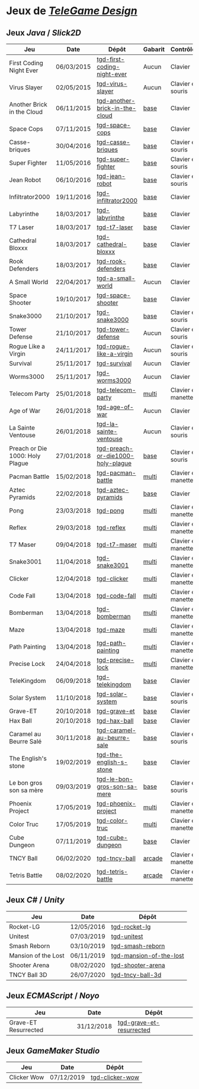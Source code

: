 # Jeux de [*TeleGame Design*](https://telegd.github.io/)

## Jeux *Java* / *Slick2D*

| Jeu | Date | Dépôt | Gabarit | Contrôles |
| - | - | - | - | - |
| First Coding Night Ever | 06/03/2015 | [tgd-first-coding-night-ever][first-coding-night-ever] | Aucun | Clavier |
| Virus Slayer | 02/05/2015 | [tgd-virus-slayer][virus-slayer] | Aucun | Clavier et souris |
| Another Brick in the Cloud | 06/11/2015 | [tgd-another-brick-in-the-cloud][another-brick-in-the-cloud] | [base][base] | Clavier |
| Space Cops | 07/11/2015 | [tgd-space-cops][space-cops] | [base][base] | Clavier |
| Casse-briques | 30/04/2016 | [tgd-casse-briques][casse-briques] | [base][base] | Clavier et souris |
| Super Fighter | 11/05/2016 | [tgd-super-fighter][super-fighter] | [base][base] | Clavier et souris |
| Jean Robot | 06/10/2016 | [tgd-jean-robot][jean-robot] | [base][base] | Clavier et souris |
| Infiltrator2000 | 19/11/2016 | [tgd-infiltrator2000][infiltrator2000] | [base][base] | Clavier |
| Labyrinthe | 18/03/2017 | [tgd-labyrinthe][labyrinthe] | [base][base] | Clavier |
| T7 Laser | 18/03/2017 | [tgd-t7-laser][t7-laser] | [base][base] | Clavier |
| Cathedral Bloxxx | 18/03/2017 | [tgd-cathedral-bloxxx][cathedral-bloxxx] | [base][base] | Clavier |
| Rook Defenders | 18/03/2017 | [tgd-rook-defenders][rook-defenders] | [base][base] | Clavier |
| A Small World | 22/04/2017 | [tgd-a-small-world][a-small-world] | Aucun | Clavier |
| Space Shooter | 19/10/2017 | [tgd-space-shooter][space-shooter] | [base][base] | Clavier |
| Snake3000 | 21/10/2017 | [tgd-snake3000][snake3000] | [base][base] | Clavier et souris |
| Tower Defense | 21/10/2017 | [tgd-tower-defense][tower-defense] | Aucun | Clavier et souris |
| Rogue Like a Virgin | 24/11/2017 | [tgd-rogue-like-a-virgin][rogue-like-a-virgin] | Aucun | Clavier et souris |
| Survival | 25/11/2017 | [tgd-survival][survival] | Aucun | Clavier |
| Worms3000 | 25/11/2017 | [tgd-worms3000][worms3000] | Aucun | Clavier |
| Telecom Party | 25/01/2018 | [tgd-telecom-party][telecom-party] | [multi][multi] | Clavier et manette |
| Age of War | 26/01/2018 | [tgd-age-of-war][age-of-war] | Aucun | Clavier |
| La Sainte Ventouse | 26/01/2018 | [tgd-la-sainte-ventouse][la-sainte-ventouse] | Aucun | Clavier et souris |
| Preach or Die 1000: Holy Plague | 27/01/2018 | [tgd-preach-or-die1000-holy-plague][preach-or-die1000-holy-plague] | [base][base] | Clavier et souris |
| Pacman Battle | 15/02/2018 | [tgd-pacman-battle][pacman-battle] | [multi][multi] | Clavier et manette |
| Aztec Pyramids | 22/02/2018 | [tgd-aztec-pyramids][aztec-pyramids] | [base][base] | Clavier |
| Pong | 23/03/2018 | [tgd-pong][pong] | [multi][multi] | Clavier et manette |
| Reflex | 29/03/2018 | [tgd-reflex][reflex] | [multi][multi] | Clavier et manette |
| T7 Maser | 09/04/2018 | [tgd-t7-maser][t7-maser] | [multi][multi] | Clavier et manette |
| Snake3001 | 11/04/2018 | [tgd-snake3001][snake3001] | [multi][multi] | Clavier et manette |
| Clicker | 12/04/2018 | [tgd-clicker][clicker] | [multi][multi] | Clavier et manette |
| Code Fall | 13/04/2018 | [tgd-code-fall][code-fall] | [multi][multi] | Clavier et manette |
| Bomberman | 13/04/2018 | [tgd-bomberman][bomberman] | [multi][multi] | Clavier et manette |
| Maze | 13/04/2018 | [tgd-maze][maze] | [multi][multi] | Clavier et manette |
| Path Painting | 13/04/2018 | [tgd-path-painting][path-painting] | [multi][multi] | Clavier et manette |
| Precise Lock | 24/04/2018 | [tgd-precise-lock][precise-lock] | [multi][multi] | Clavier et manette |
| TeleKingdom | 06/09/2018 | [tgd-telekingdom][telekingdom] | [base][base] | Clavier |
| Solar System | 11/10/2018 | [tgd-solar-system][solar-system] | [base][base] | Clavier et souris |
| Grave-ET | 20/10/2018 | [tgd-grave-et][grave-et] | [base][base] | Clavier |
| Hax Ball | 20/10/2018 | [tgd-hax-ball][hax-ball] | [base][base] | Clavier |
| Caramel au Beurre Salé | 30/11/2018 | [tgd-caramel-au-beurre-sale][caramel-au-beurre-sale] | [base][base] | Clavier et souris |
| The English's stone | 19/02/2019 | [tgd-the-english-s-stone][the-english-s-stone] | [base][base] | Clavier |
| Le bon gros son sa mère | 09/03/2019 | [tgd-le-bon-gros-son-sa-mere][le-bon-gros-son-sa-mere] | [base][base] | Clavier et souris |
| Phoenix Project | 17/05/2019 | [tgd-phoenix-project][phoenix-project] | [multi][multi] | Clavier et manette |
| Color Truc | 17/05/2019 | [tgd-color-truc][color-truc] | [multi][multi] | Clavier et manette |
| Cube Dungeon | 07/11/2019 | [tgd-cube-dungeon][cube-dungeon] | [base][base] | Clavier |
| TNCY Ball | 06/02/2020 | [tgd-tncy-ball][tgd-tncy-ball] | [arcade][arcade] | Clavier et manette |
| Tetris Battle | 08/02/2020 | [tgd-tetris-battle][tetris-battle] | [arcade][arcade] | Clavier et manette |

## Jeux *C#* / *Unity*

| Jeu | Date | Dépôt |
| - | - | - |
| Rocket-LG | 12/05/2016 | [tgd-rocket-lg][rocket-lg] |
| Unitest | 07/03/2019 | [tgd-unitest][unitest] |
| Smash Reborn | 03/10/2019 | [tgd-smash-reborn][smash-reborn] |
| Mansion of the Lost | 06/11/2019 | [tgd-mansion-of-the-lost][mansion-of-the-lost] |
| Shooter Arena | 08/02/2020 | [tgd-shooter-arena][shooter-arena] |
| TNCY Ball 3D | 26/07/2020 | [tgd-tncy-ball-3d][tgd-tncy-ball-3d] |

## Jeux *ECMAScript* / *Noyo*

| Jeu | Date | Dépôt |
| - | - | - |
| Grave-ET Resurrected | 31/12/2018 | [tgd-grave-et-resurrected][tgd-grave-et-resurrected] |

## Jeux *GameMaker Studio*

| Jeu | Date | Dépôt |
| - | - | - |
| Clicker Wow | 07/12/2019 | [tgd-clicker-wow][tgd-clicker-wow] |


[first-coding-night-ever]: https://github.com/TeleGD/tgd-first-coding-night-ever
[virus-slayer]: https://github.com/TeleGD/tgd-virus-slayer
[another-brick-in-the-cloud]: https://github.com/TeleGD/tgd-another-brick-in-the-cloud
[space-cops]: https://github.com/TeleGD/tgd-space-cops
[casse-briques]: https://github.com/TeleGD/tgd-casse-briques
[super-fighter]: https://github.com/TeleGD/tgd-super-fighter
[jean-robot]: https://github.com/TeleGD/tgd-jean-robot
[infiltrator2000]: https://github.com/TeleGD/tgd-infiltrator2000
[labyrinthe]: https://github.com/TeleGD/tgd-labyrinthe
[t7-laser]: https://github.com/TeleGD/tgd-t7-laser
[cathedral-bloxxx]: https://github.com/TeleGD/tgd-cathedral-bloxxx
[rook-defenders]: https://github.com/TeleGD/tgd-rook-defenders
[a-small-world]: https://github.com/TeleGD/tgd-a-small-world
[space-shooter]: https://github.com/TeleGD/tgd-space-shooter
[snake3000]: https://github.com/TeleGD/tgd-snake3000
[tower-defense]: https://github.com/TeleGD/tgd-tower-defense
[rogue-like-a-virgin]: https://github.com/TeleGD/tgd-rogue-like-a-virgin
[survival]: https://github.com/TeleGD/tgd-survival
[worms3000]: https://github.com/TeleGD/tgd-worms3000
[telecom-party]: https://github.com/TeleGD/tgd-telecom-party
[age-of-war]: https://github.com/TeleGD/tgd-age-of-war
[la-sainte-ventouse]: https://github.com/TeleGD/tgd-la-sainte-ventouse
[preach-or-die1000-holy-plague]: https://github.com/TeleGD/tgd-preach-or-die1000-holy-plague
[pacman-battle]: https://github.com/TeleGD/tgd-pacman-battle
[aztec-pyramids]: https://github.com/TeleGD/tgd-aztec-pyramids
[pong]: https://github.com/TeleGD/tgd-pong
[reflex]: https://github.com/TeleGD/tgd-reflex
[t7-maser]: https://github.com/TeleGD/tgd-t7-maser
[snake3001]: https://github.com/TeleGD/tgd-snake3001
[clicker]: https://github.com/TeleGD/tgd-clicker
[code-fall]: https://github.com/TeleGD/tgd-code-fall
[bomberman]: https://github.com/TeleGD/tgd-bomberman
[maze]: https://github.com/TeleGD/tgd-maze
[path-painting]: https://github.com/TeleGD/tgd-path-painting
[precise-lock]: https://github.com/TeleGD/tgd-precise-lock
[telekingdom]: https://github.com/TeleGD/tgd-telekingdom
[solar-system]: https://github.com/TeleGD/tgd-solar-system
[grave-et]: https://github.com/TeleGD/tgd-grave-et
[hax-ball]: https://github.com/TeleGD/tgd-hax-ball
[caramel-au-beurre-sale]: https://github.com/TeleGD/tgd-caramel-au-beurre-sale
[the-english-s-stone]: https://github.com/TeleGD/tgd-the-english-s-stone
[le-bon-gros-son-sa-mere]: https://github.com/TeleGD/tgd-le-bon-gros-son-sa-mere
[phoenix-project]: https://github.com/TeleGD/tgd-phoenix-project
[color-truc]: https://github.com/TeleGD/tgd-color-truc
[cube-dungeon]: https://github.com/TeleGD/tgd-cube-dungeon
[tgd-tncy-ball]: https://github.com/TeleGD/tgd-tncy-ball
[tetris-battle]: https://github.com/TeleGD/tgd-tetris-battle

[base]: https://github.com/TeleGD/tgd-template-slick2d-base
[multi]: https://github.com/TeleGD/tgd-template-slick2d-multi
[uni]: https://github.com/TeleGD/tgd-template-slick2d-uni
[arcade]: https://github.com/TeleGD/tgd-template-slick2d-arcade

[rocket-lg]: https://github.com/TeleGD/tgd-rocket-lg
[unitest]: https://github.com/TeleGD/tgd-unitest
[smash-reborn]: https://github.com/TeleGD/tgd-smash-reborn
[mansion-of-the-lost]: https://github.com/TeleGD/tgd-mansion-of-the-lost
[shooter-arena]: https://github.com/TeleGD/tgd-shooter-arena
[tgd-tncy-ball-3d]: https://github.com/TeleGD/tgd-tncy-ball-3d

[tgd-grave-et-resurrected]: https://github.com/TeleGD/tgd-grave-et-resurrected

[tgd-clicker-wow]: https://github.com/TeleGD/tgd-clicker-wow
